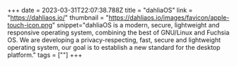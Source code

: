+++
date = 2023-03-31T22:07:38.788Z
title = "dahliaOS"
link = "https://dahliaos.io/"
thumbnail = "https://dahliaos.io/images/favicon/apple-touch-icon.png"
snippet="dahliaOS is a modern, secure, lightweight and responsive operating system, combining the best of GNU/Linux and Fuchsia OS. We are developing a privacy-respecting, fast, secure and lightweight operating system, our goal is to establish a new standard for the desktop platform."
tags = [""]
+++
